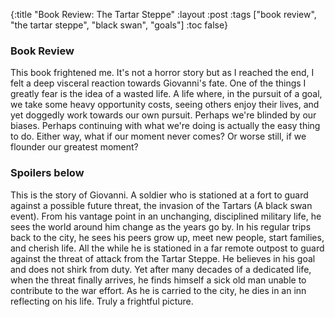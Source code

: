 {:title "Book Review: The Tartar Steppe"
 :layout :post
 :tags ["book review", "the tartar steppe", "black swan", "goals"]
 :toc false}

### Book Review

This book frightened me. It's not a horror story but as I reached the end, I felt a deep visceral reaction towards Giovanni's fate. One of the things I greatly fear is the idea of a wasted life. A life where, in the pursuit of a goal, we take some heavy opportunity costs, seeing others enjoy their lives, and yet doggedly work towards our own pursuit. Perhaps we're blinded by our biases. Perhaps continuing with what we're doing is actually the easy thing to do. Either way, what if our moment never comes? Or worse still, if we flounder our greatest moment?


### Spoilers below


This is the story of Giovanni. A soldier who is stationed at a fort to guard against a possible future threat, the invasion of the Tartars (A black swan event). From his vantage point in an unchanging, disciplined military life, he sees the world around him change as the years go by. In his regular trips back to the city, he sees his peers grow up, meet new people, start families, and cherish life. All the while he is stationed in a far remote outpost to guard against the threat of attack from the Tartar Steppe. He believes in his goal and does not shirk from duty. Yet after many decades of a dedicated life, when the threat finally arrives, he finds himself a sick old man unable to contribute to the war effort. As he is carried to the city, he dies in an inn reflecting on his life. Truly a frightful picture.
